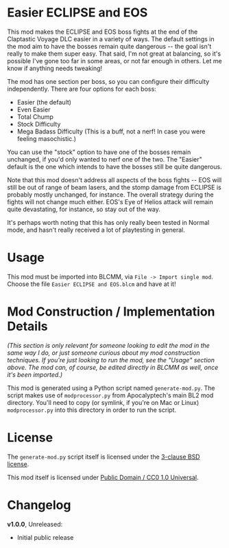 Easier ECLIPSE and EOS
======================

This mod makes the ECLIPSE and EOS boss fights at the end of the Claptastic
Voyage DLC easier in a variety of ways.  The default settings in the mod
aim to have the bosses remain quite dangerous -- the goal isn't really to
make them super easy.  That said, I'm not great at balancing, so it's
possible I've gone too far in some areas, or not far enough in others.  Let
me know if anything needs tweaking!

The mod has one section per boss, so you can configure their difficulty
independently.  There are four options for each boss:

* Easier (the default)
* Even Easier
* Total Chump
* Stock Difficulty
* Mega Badass Difficulty (This is a buff, not a nerf!  In case you
  were feeling masochistic.)

You can use the "stock" option to have one of the bosses remain unchanged, if
you'd only wanted to nerf one of the two.  The "Easier" default is the one
which intends to have the bosses still be quite dangerous.

Note that this mod doesn't address all aspects of the boss fights -- EOS
will still be out of range of beam lasers, and the stomp damage from
ECLIPSE is probably mostly unchanged, for instance.  The overall strategy
during the fights will not change much either.  EOS's Eye of Helios attack
will remain quite devastating, for instance, so stay out of the way.

It's perhaps worth noting that this has only really been tested in Normal
mode, and hasn't really received a lot of playtesting in general.

Usage
=====

This mod must be imported into BLCMM, via `File -> Import single mod`.
Choose the file `Easier ECLIPSE and EOS.blcm` and have at it!

Mod Construction / Implementation Details
=========================================

*(This section is only relevant for someone looking to edit the mod in the
same way I do, or just someone curious about my mod construction techniques.
If you're just looking to run the mod, see the "Usage" section above.  The
mod can, of course, be edited directly in BLCMM as well, once it's
been imported.)*

This mod is generated using a Python script named `generate-mod.py`.  The
script makes use of `modprocessor.py` from Apocalyptech's main BL2 mod
directory.  You'll need to copy (or symlink, if you're on Mac or Linux)
`modprocessor.py` into this directory in order to run the script.

License
=======

The `generate-mod.py` script itself is licensed under the
[3-clause BSD license](https://opensource.org/licenses/BSD-3-Clause).

This mod itself is licensed under
[Public Domain / CC0 1.0 Universal](https://creativecommons.org/publicdomain/zero/1.0/).

Changelog
=========

**v1.0.0**, Unreleased:
 * Initial public release
